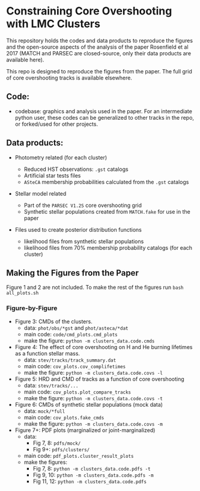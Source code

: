 # Constraining Core Overshooting with LMC Clusters

This repository holds the codes and data products to reproduce the figures and the open-source aspects of the analysis of the paper Rosenfield et al 2017 (MATCH and PARSEC are closed-source, only their data products are available here).

This repo is designed to reproduce the figures from the paper. The full grid of core overshooting tracks is available elsewhere.

## Code:
* codebase: graphics and analysis used in the paper. For an intermediate python user, these codes can be generalized to other tracks in the repo, or forked/used for other projects.

## Data products:
* Photometry related (for each cluster)
   * Reduced HST observations: `.gst` catalogs
   * Artificial star tests files
   * `ASteCA` membership probabilities calculated from the `.gst` catalogs


* Stellar model related
  * Part of the `PARSEC V1.2S` core overshooting grid
  * Synthetic stellar populations created from `MATCH.fake` for use in the paper


* Files used to create posterior distribution functions
  * likelihood files from synthetic stellar populations
  * likelihood files from 70% membership probability catalogs (for each cluster)

## Making the Figures from the Paper
Figure 1 and 2 are not included. To make the rest of the figures run `bash all_plots.sh`

### Figure-by-Figure
* Figure 3: CMDs of the clusters.
  * data: `phot/obs/*gst` and `phot/asteca/*dat`
  * main code: `code/cmd_plots.cmd_plots`
  * make the figure: `python -m clusters_data.code.cmds`
* Figure 4: The effect of core overshooting on H and He burning lifetimes as a function stellar mass.
  * data: `stev/tracks/track_summary.dat`
  * main code: `cov_plots.cov_complifetimes`
  * make the figure: `python -m clusters_data.code.covs -l`
* Figure 5: HRD and CMD of tracks as a function of core overshooting
  * data: `stev/tracks/...`
  * main code: `cov_plots.plot_compare_tracks`
  * make the figure: `python -m clusters_data.code.covs -t`
* Figure 6: CMDs of synthetic stellar populations (mock data)
  * data: `mock/*full`
  * main code: `cov_plots.fake_cmds`
  * make the figure: `python -m clusters_data.code.covs -m`
* Figure 7+: PDF plots (marginalized or joint-marginalized)
  * data:
    * Fig 7, 8: `pdfs/mock/`
    * Fig 9+: `pdfs/clusters/`
  * main code: `pdf_plots.cluster_result_plots`
  * make the figures:
    * Fig 7, 8: `python -m clusters_data.code.pdfs -t`
    * Fig 9, 10: `python -m clusters_data.code.pdfs -m`
    * Fig 11, 12: `python -m clusters_data.code.pdfs`
